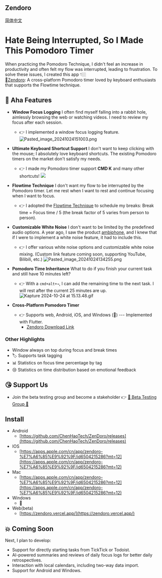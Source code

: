 ## Zendoro
[简体中文](./doc/README_ch.md)

# Hate Being Interrupted, So I Made This Pomodoro Timer

When practicing the Pomodoro Technique, I didn't feel an increase in productivity and often felt my flow was interrupted, leading to frustration. To solve these issues, I created this app 👇🏼  
[Zendoro](https://apps.apple.com/cn/app/zendoro-%E7%A6%85%E9%92%9F/id6504215286): A cross-platform Pomodoro timer loved by keyboard enthusiasts that supports the Flowtime technique.

## 🥰 Aha Features

- **Window Focus Logging** I often find myself falling into a rabbit hole, aimlessly browsing the web or watching videos. I need to review my focus after each session.
  - 👉 I implemented a window focus logging feature.
    ![Pasted_image_20241024151003.png](https://s2.loli.net/2024/10/24/uQSevsgl76WqKNM.png)

- **Ultimate Keyboard Shortcut Support** I don't want to keep clicking with the mouse; I absolutely love keyboard shortcuts. The existing Pomodoro timers on the market don't satisfy my needs.
  - 👉 I made my Pomodoro timer support **CMD K** and many other shortcuts!
    ![](https://s2.loli.net/2024/10/24/UaDrhkmEQVNeslH.gif)

- **Flowtime Technique** I don't want my flow to be interrupted by the Pomodoro timer. Let me rest when I want to rest and continue focusing when I want to focus.
  - 👉 I adopted the [Flowtime Technique](https://zapier.com/blog/flowtime-technique/) to schedule my breaks: Break time = Focus time / 5 (the break factor of 5 varies from person to person).

- **Customizable White Noise** I don't want to be limited by the predefined audio options. A year ago, I saw the product [ambiphone](https://ambiph.one/), and I knew that if I were to implement a white noise feature, it had to include this.
  - 👉 I offer various white noise options and customizable white noise mixing. (Custom link feature coming soon, supporting YouTube, Bilibili, etc.)
    ![Pasted_image_20241024134255.png](https://s2.loli.net/2024/10/24/26krxAQS7yUHpuc.png)

- **Pomodoro Time Inheritance** What to do if you finish your current task and still have 10 minutes left?
  - 👉 With a `cmd+alt+→`, I can add the remaining time to the next task. I will rest after the current 25 minutes are up.
    ![Kapture 2024-10-24 at 15.13.48.gif](https://s2.loli.net/2024/10/24/MrTAPf5lvqsQatm.gif)

- **Cross-Platform Pomodoro Timer**
  - 👉 Supports web, Android, iOS, and Windows (🚧) --- Implemented with Flutter.
    - [Zendoro Download Link](https://github.com/ChenHaoTech/ZenDoro/blob/main/doc/Install.md)

### Other Highlights
- Window always on top during focus and break times
- 🏷️ Supports task tagging
- 📊 Statistics on focus time percentage by tag
- 😢 Statistics on time distribution based on emotional feedback

## 😘 Support Us
- Join the beta testing group and become a stakeholder 👉 [🚧 Beta Testing Group 🚧](https://discord.gg/Katudef8)
## Install
- Android
    - [https://github.com/ChenHaoTech/ZenDoro/releases](https://github.com/ChenHaoTech/ZenDoro/releases)
- IOS
    - [https://apps.apple.com/cn/app/zendoro-%E7%A6%85%E9%92%9F/id6504215286?mt=12](https://apps.apple.com/cn/app/zendoro-%E7%A6%85%E9%92%9F/id6504215286?mt=12)
- Mac
    - [https://apps.apple.com/cn/app/zendoro-%E7%A6%85%E9%92%9F/id6504215286?mt=12](https://apps.apple.com/cn/app/zendoro-%E7%A6%85%E9%92%9F/id6504215286?mt=12)
- Windows
    - 🚧
- Web(beta)
    - [https://zendoro.vercel.app/](https://zendoro.vercel.app/)

## 💥 Coming Soon
Next, I plan to develop:
- Support for directly starting tasks from TickTick or Todoist.
- AI-powered summaries and reviews of daily focus logs for better daily retrospectives.
- Interaction with local calendars, including two-way data import.
- Support for Android and Windows.
